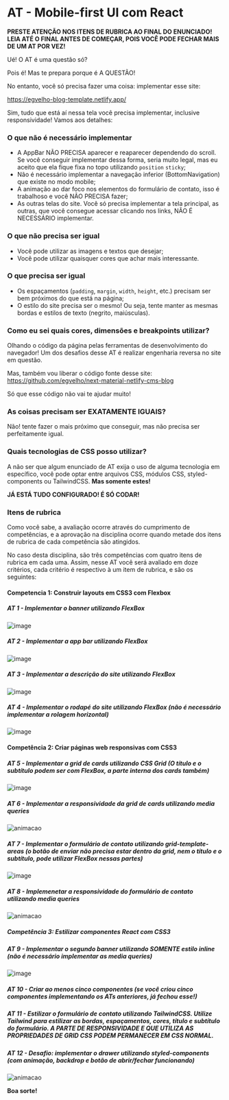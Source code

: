 # AT - Mobile-first UI com React

**PRESTE ATENÇÃO NOS ITENS DE RUBRICA AO FINAL DO ENUNCIADO!**
**LEIA ATÉ O FINAL ANTES DE COMEÇAR, POIS VOCÊ PODE FECHAR MAIS DE UM AT POR VEZ!**

Ué! O AT é uma questão só?

Pois é! Mas te prepara porque é A QUESTÃO!

No entanto, você só precisa fazer uma coisa: implementar esse site:

https://egvelho-blog-template.netlify.app/

Sim, tudo que está aí nessa tela você precisa implementar, inclusive responsividade! Vamos aos detalhes:

### O que não é necessário implementar

- A AppBar NÃO PRECISA aparecer e reaparecer dependendo do scroll. Se você conseguir implementar dessa forma, seria muito legal, mas eu aceito que ela fique fixa no topo utilizando `position` `sticky`;
- Não é necessário implementar a navegação inferior (BottomNavigation) que existe no modo mobile;
- A animação ao dar foco nos elementos do formulário de contato, isso é trabalhoso e você NÃO PRECISA fazer;
- As outras telas do site. Você só precisa implementar a tela principal, as outras, que você consegue acessar clicando nos links, NÃO É NECESSÁRIO implementar.

### O que não precisa ser igual

- Você pode utilizar as imagens e textos que desejar;
- Você pode utilizar quaisquer cores que achar mais interessante.

### O que precisa ser igual

- Os espaçamentos (`padding`, `margin`, `width`, `height`, etc.) precisam ser bem próximos do que está na página;
- O estilo do site precisa ser o mesmo! Ou seja, tente manter as mesmas bordas e estilos de texto (negrito, maiúsculas).

### Como eu sei quais cores, dimensões e breakpoints utilizar?

Olhando o código da página pelas ferramentas de desenvolvimento do navegador! Um dos desafios desse AT é realizar engenharia reversa no site em questão.

Mas, também vou liberar o código fonte desse site: https://github.com/egvelho/next-material-netlify-cms-blog

Só que esse código não vai te ajudar muito!

### As coisas precisam ser EXATAMENTE IGUAIS?

Não! tente fazer o mais próximo que conseguir, mas não precisa ser perfeitamente igual.

### Quais tecnologias de CSS posso utilizar?

A não ser que algum enunciado de AT exija o uso de alguma tecnologia em específico, você pode optar entre arquivos CSS, módulos CSS, styled-components ou TailwindCSS. **Mas somente estes!**

**JÁ ESTÁ TUDO CONFIGURADO! É SÓ CODAR!**

### Itens de rubrica

Como você sabe, a avaliação ocorre através do cumprimento de competências, e a aprovação na disciplina ocorre quando metade dos itens de rubrica de cada competência são atingidos.

No caso desta disciplina, são três competências com quatro itens de rubrica em cada uma. Assim, nesse AT você será avaliado em doze critérios, cada critério é respectivo à um item de rubrica, e são os seguintes:

#### Competencia 1: Construir layouts em CSS3 com Flexbox

##### AT 1 - Implementar o banner utilizando FlexBox

![image](image_2.png)

##### AT 2 - Implementar a app bar utilizando FlexBox

![image](image_3.png)

##### AT 3 - Implementar a descrição do site utilizando FlexBox

![image](image_4.png)

##### AT 4 - Implementar o rodapé do site utilizando FlexBox (não é necessário implementar a rolagem horizontal)

![image](image_5.png)

#### Competência 2: Criar páginas web responsivas com CSS3

##### AT 5 - Implementar a grid de cards utilizando CSS Grid (O título e o subtítulo podem ser com FlexBox, a parte interna dos cards também)

![image](image_6.png)

##### AT 6 - Implementar a responsividade da grid de cards utilizando media queries

![animacao](animacao.gif)

##### AT 7 - Implementar o formulário de contato utilizando grid-template-areas (o botão de enviar não precisa estar dentro da grid, nem o título e o subtítulo, pode utilizar FlexBox nessas partes)

![image](image_7.png)

##### AT 8 - Implemenetar a responsividade do formulário de contato utilizando media queries

![animacao](animacao_2.gif)

##### Competência 3: Estilizar componentes React com CSS3

##### AT 9 - Implementar o segundo banner utilizando SOMENTE estilo inline (não é necessário implementar as media queries)

![image](image_8.png)

##### AT 10 - Criar ao menos cinco componentes (se você criou cinco componentes implementando os ATs anteriores, já fechou esse!)

##### AT 11 - Estilizar o formulário de contato utilizando TailwindCSS. Utilize Tailwind para estilizar as bordas, espaçamentos, cores, título e subtítulo do formulário. **A PARTE DE RESPONSIVIDADE E QUE UTILIZA AS PROPRIEDADES DE GRID CSS PODEM PERMANECER EM CSS NORMAL**.

##### AT 12 - Desafio: implementar o drawer utilizando styled-components (com animação, backdrop e botão de abrir/fechar funcionando)

![animacao](animacao_3.gif)

**Boa sorte!**